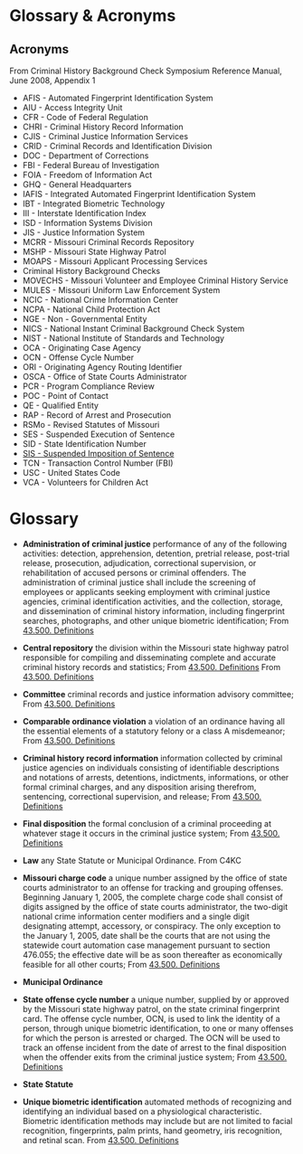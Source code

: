 # Glossary & Acronyms


## Acronyms

From Criminal History Background Check Symposium Reference Manual, June 2008, Appendix 1

- AFIS  -  Automated Fingerprint Identification System
- AIU  -  Access Integrity Unit
- CFR  -  Code of Federal Regulation
- CHRI  -  Criminal History Record Information
- CJIS  -  Criminal Justice Information Services
- CRID  -  Criminal Records and Identification Division
- DOC  -  Department of Corrections
- FBI  -  Federal Bureau of Investigation
- FOIA  -  Freedom of Information Act
- GHQ  -  General Headquarters
- IAFIS  -  Integrated Automated Fingerprint Identification System
- IBT  -  Integrated Biometric Technology
- III  -  Interstate Identification Index
- ISD  -  Information Systems Division
- JIS  -  Justice Information System
- MCRR  -  Missouri Criminal Records Repository
- MSHP  -  Missouri State Highway Patrol
- MOAPS  -  Missouri Applicant Processing Services
- Criminal History Background Checks
- MOVECHS  -  Missouri Volunteer and Employee Criminal History Service
- MULES  -  Missouri Uniform Law Enforcement System
- NCIC  -  National Crime Information Center
- NCPA  -  National Child Protection Act
- NGE  -  Non - Governmental Entity
- NICS  -  National Instant Criminal Background Check System
- NIST  -  National Institute of Standards and Technology
- OCA  -  Originating Case Agency
- OCN  -  Offense Cycle Number
- ORI  -  Originating Agency Routing Identifier
- OSCA  -  Office of State Courts Administrator
- PCR  -  Program Compliance Review
- POC  -  Point of Contact
- QE  -  Qualified Entity
- RAP  -  Record of Arrest and Prosecution
- RSMo  -  Revised Statutes of Missouri
- SES  -  Suspended Execution of Sentence
- SID  -  State Identification Number
- [SIS  -  Suspended Imposition of Sentence](glossary/SIS.md)
- TCN  -  Transaction Control Number (FBI)
- USC  -  United States Code
- VCA  -  Volunteers for Children Act 


# Glossary

- **Administration of criminal justice** performance of any of the following activities:  detection, apprehension, detention, pretrial release, post-trial release, prosecution, adjudication, correctional supervision, or rehabilitation of accused persons or criminal offenders.  The administration of criminal justice shall include the screening of employees or applicants seeking employment with criminal justice agencies, criminal identification activities, and the collection, storage, and dissemination of criminal history information, including fingerprint searches, photographs, and other unique biometric identification;  From [43.500.  Definitions](https://revisor.mo.gov/main/OneSection.aspx?section=43.500)

- **Central repository** the division within the Missouri state highway patrol responsible for compiling and disseminating complete and accurate criminal history records and statistics;  From [43.500.  Definitions](https://revisor.mo.gov/main/OneSection.aspx?section=43.500)  From [43.500.  Definitions](https://revisor.mo.gov/main/OneSection.aspx?section=43.500)

- **Committee** criminal records and justice information advisory committee;  From [43.500.  Definitions](https://revisor.mo.gov/main/OneSection.aspx?section=43.500)

- **Comparable ordinance violation** a violation of an ordinance having all the essential elements of a statutory felony or a class A misdemeanor;  From [43.500.  Definitions](https://revisor.mo.gov/main/OneSection.aspx?section=43.500)

- **Criminal history record information** information collected by criminal justice agencies on individuals consisting of identifiable descriptions and notations of arrests, detentions, indictments, informations, or other formal criminal charges, and any disposition arising therefrom, sentencing, correctional supervision, and release;  From [43.500.  Definitions](https://revisor.mo.gov/main/OneSection.aspx?section=43.500)

- **Final disposition** the formal conclusion of a criminal proceeding at whatever stage it occurs in the criminal justice system;  From [43.500.  Definitions](https://revisor.mo.gov/main/OneSection.aspx?section=43.500)

- **Law** any State Statute or Municipal Ordinance.  From C4KC

- **Missouri charge code** a unique number assigned by the office of state courts administrator to an offense for tracking and grouping offenses.  Beginning January 1, 2005, the complete charge code shall consist of digits assigned by the office of state courts administrator, the two-digit national crime information center modifiers and a single digit designating attempt, accessory, or conspiracy.  The only exception to the January 1, 2005, date shall be the courts that are not using the statewide court automation case management pursuant to section 476.055; the effective date will be as soon thereafter as economically feasible for all other courts;  From [43.500.  Definitions](https://revisor.mo.gov/main/OneSection.aspx?section=43.500)

- **Municipal Ordinance**

- **State offense cycle number** a unique number, supplied by or approved by the Missouri state highway patrol, on the state criminal fingerprint card.  The offense cycle number, OCN, is used to link the identity of a person, through unique biometric identification, to one or many offenses for which the person is arrested or charged.  The OCN will be used to track an offense incident from the date of arrest to the final disposition when the offender exits from the criminal justice system;  From [43.500.  Definitions](https://revisor.mo.gov/main/OneSection.aspx?section=43.500)

- **State Statute**

- **Unique biometric identification** automated methods of recognizing and identifying an individual based on a physiological characteristic.  Biometric identification methods may include but are not limited to facial recognition, fingerprints, palm prints, hand geometry, iris recognition, and retinal scan.  From [43.500.  Definitions](https://revisor.mo.gov/main/OneSection.aspx?section=43.500)


